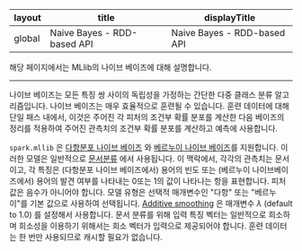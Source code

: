 |layout|title|displayTitle|
|--|--|--|
| global | Naive Bayes - RDD-based API|Naive Bayes - RDD-based API

해당 페이지에서는 MLlib의 나이브 베이즈에 대해 설명합니다. 

---

나이브 베이즈는 모든 특징 쌍 사이의 독립성을 가정하는 간단한 다중 클래스 분류 알고리즘입니다. 나이브 베이즈는 매우 효율적으로 훈련될 수 있습니다. 훈련 데이터에 대해 단일 패스 내에서, 이것은 주어진 각 피처의 조건부 확률 분포를 계산한 다음 베이즈의 정리를 적용하여 주어진 관측치의 조건부 확률 분포를 계산하고 예측에 사용합니다. 

`spark.mllib` 은  [다항분포 나이브 베이즈](http://en.wikipedia.org/wiki/Naive_Bayes_classifier#Multinomial_naive_Bayes) 와 [베르누이 나이브 베이즈](http://nlp.stanford.edu/IR-book/html/htmledition/the-bernoulli-model-1.html)를 지원합니다. 이러한 모델은 일반적으로 [문서분류](http://nlp.stanford.edu/IR-book/html/htmledition/naive-bayes-text-classification-1.html) 에서 사용됩니다. 이 맥락에서, 각각의 관측치는 문서이고, 각 특징은 (다항분포 나이브 베이즈에서) 용어의 빈도 또는 (베르누이 나이브베이즈에서) 용어의 발견 여부를 나타내는 0또는 1의 값이 나타나는 항을 표현합니다. 피처 값은 음수가 아니어야 합니다. 모델 유형은 선택적 매개변수인 "다항" 또는 "베르누이"를 기본 값으로 사용하여 선택됩니다. [Additive smoothing](http://en.wikipedia.org/wiki/Lidstone_smoothing) 은 매개변수 
$\lambda$ (default to $1.0$) 를 설정해서 사용합니다. 문서 분류를 위해 입력 특징 벡터는 일반적으로 희소하며 희소성을 이용하기 위해서는 희소 벡터가 입력으로 제공되어야 합니다. 훈련 데이터는 한 번만 사용되므로 캐시할 필요가 없습니다. 

